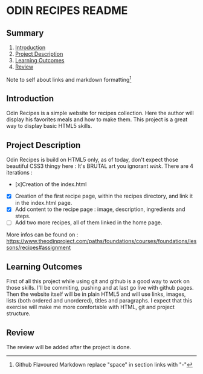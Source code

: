 # ODIN RECIPES README

## Summary
1. [Introduction](#introduction)
2. [Project Description](#project-description)
3. [Learning Outcomes](#learning-outcomes)
4. [Review](#review)

Note to self about links and markdown formatting[^1]

## Introduction


Odin Recipes is a simple website for recipes collection. Here the author will display his favorites meals and how to make them. This project is a great way to display basic HTML5 skills.



## Project Description


Odin Recipes is build on HTML5 only, as of today, don't expect those beautiful CSS3 thingy here : It's BRUTAL art you ignorant *wink*.
There are 4 iterations :
- [x]Creation of the index.html
- [x] Creation of the first recipe page, within the recipes directory, and link it in the index.html page.
- [x] Add content to the recipe page : image, description, ingredients and steps.
- [ ] Add two more recipes, all of them linked in the home page.

More infos can be found on : https://www.theodinproject.com/paths/foundations/courses/foundations/lessons/recipes#assignment



## Learning Outcomes


First of all this project while using git and github is a good way to work on those skills. I'll be commiting, pushing and at last go live with github pages.
Then the website itself will be in plain HTML5 and will use links, images, lists (both ordered and unordered), titles and paragraphs.
I expect that this exercise will make me more comfortable with HTML, git and project structure.


## Review


The review will be added after the project is done.

[^1]: Github Flavoured Markdown replace "space" in section links with "-"